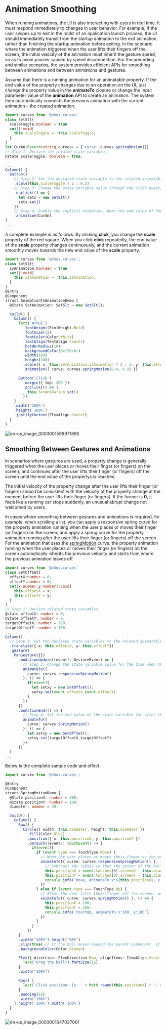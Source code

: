 # Animation Smoothing


When running animations, the UI is also interacting with users in real time. It must respond immediately to changes in user behavior. For example, if the user swipes up to exit in the midst of an application launch process, the UI should immediately transit from the startup animation to the exit animation, rather than finishing the startup animation before exiting. In the scenario where the animation triggered when the user lifts their fingers off the screen, the initial velocity of the animation must inherit the gesture speed, so as to avoid pauses caused by speed disconnection. For the preceding and similar scenarios, the system provides efficient APIs for smoothing between animations and between animations and gestures.

Assume that there is a running animation for an animatable property. If the end value of the property changes due to an operation on the UI, just change the property value in the **animateTo** closure or change the input parameter value of the **animation** API to create an animation. The system then automatically connects the previous animation with the current animation – the created animation.


```ts
import curves from '@ohos.curves'
class SetSlt{
  scaleToggle:boolean = true
  set():void{
    this.scaleToggle = !this.scaleToggle;
  }
}
let CurAn:Record<string,curves> = {'curve':curves.springMotion()}
// Step 1: Declare the related state variable.
@state scaleToggle: boolean = true;

...
Column() {
  Button()
    // Step 2: Set the declared state variable to the related animatable property API.
    .scale(this.scaleToggle ? 1 : 0.5)
    // Step 3: Change the state variable value through the click event, which then changes the property value.
    .onclick(() => {
      let sets = new SetSlt()
      sets.set()
    })
    // Step 4: Enable the implicit animation. When the end value of the animation changes, the system automatically adds the smoothing animation.
    .animation(CurAn)
}
...
```

A complete example is as follows: By clicking **click**, you change the **scale** property of the red square. When you click **click** repeatedly, the end value of the **scale** property changes continuously, and the current animation smoothly moves towards the new end value of the **scale** property.


```ts
import curves from '@ohos.curves';
class SetSlt{
  isAnimation:boolean = true
  set():void{
    this.isAnimation = !this.isAnimation;
  }
}
@Entry
@Component
struct AnimationToAnimationDemo {
  @State SetAnimation: SetSlt = new SetSlt();

  build() {
    Column() {
      Text('ArkUI')
        .fontWeight(FontWeight.Bold)
        .fontSize(12)
        .fontColor(Color.White)
        .textAlign(TextAlign.Center)
        .borderRadius(10)
        .backgroundColor(0xf56c6c)
        .width(100)
        .height(100)
        .scale({ x: this.SetAnimation.isAnimation ? 2 : 1, y: this.SetAnimation.isAnimation ? 2 : 1 })
        .animation({ curve: curves.springMotion(0.4, 0.8) })

      Button('Click')
        .margin({ top: 200 })
        .onClick(() => {
          this.SetAnimation.set()
        })
    }
    .width('100%')
    .height('100%')
    .justifyContent(FlexAlign.Center)
  }
}
```

![en-us_image_0000001599971890](figures/en-us_image_0000001599971890.gif)



## Smoothing Between Gestures and Animations

In scenarios where gestures are used, a property change is generally triggered when the user places or moves their finger (or fingers) on the screen, and continues after the user lifts their finger (or fingers) off the screen until the end value of the propertys is reached.

The initial velocity of the property change after the user lifts their finger (or fingers) should be consistent with the velocity of the property change at the moment before the user lifts their finger (or fingers). If the former is **0**, it feels like a running car stops suddenly, an unusual abrupt change not welcomed by users.

In cases where smoothing between gestures and animations is required, for example, when scrolling a list, you can apply a responsive spring curve for the property animation running when the user places or moves their finger (or fingers) on the screen; and apply a spring curve for the property animation running after the user lifts their finger (or fingers) off the screen. For the animation that uses the [springMotion](../reference/apis/js-apis-curve.md#curvesspringmotion9) curve, the property animation running when the user places or moves their finger (or fingers) on the screen automatically inherits the previous velocity and starts from where the previous animation leaves off.


```ts
import curves from '@ohos.curves'
class SetOffset{
  offsetX:number = 0;
  offsetY:number = 0;
  set(x:number,y:number):void{
    this.offsetX = x;
    this.offsetY = y;
  }
}
// Step 1: Declare related state variables.
@state offsetX: number = 0;
@State offsetY: number = 0;
targetOffsetX: number = 100;
targetOffsetY: number = 100;
...
Column() 
  // Step 2: Set the declared state variables to the related animatable property APIs.
  .translate({ x: this.offsetX, y: this.offsetY})
  .gesture(
    PanGesture({})
      .onActionUpdate((event?: GestureEvent) => {
        // Step 3: Change the state variable value for the time when the user places or moves their finger (or fingers) on the screen and use reponsiveSpringMotion for movement toward the new value.
        animateTo({
          curve: curves.responsiveSpringMotion()
        }, () => {
          if(event){
            let setxy = new SetOffset();
            setxy.set(event.offsetX,event.offsetY)
          }
        })
      })
      .onActionEnd(() => {
        // Step 4: Set the end value of the state variable for after the user lifts their finger (or fingers), and use springMotion for movement toward the new value. The springMotion animation inherits the previous velocity.
        animateTo({
          curve: curves.SpringMotion()
        }, () => {
          let setxy = new SetOffset();
          setxy.set(targetOffsetX,targetOffsetY)
        })
      })
  )
...
```

Below is the complete sample code and effect.


```ts
import curves from '@ohos.curves';

@Entry
@Component
struct SpringMotionDemo {
  @State positionX: number = 100;
  @State positionY: number = 100;
  diameter: number = 50;

  build() {
    Column() {
      Row() {
        Circle({ width: this.diameter, height: this.diameter })
          .fill(Color.Blue)
          .position({ x: this.positionX, y: this.positionY })
          .onTouch((event?: TouchEvent) => {
            if(event){
              if (event.type === TouchType.Move) {
                // When the user places or moves their finger on the screen, use the responsiveSpringMotion curve.
                animateTo({ curve: curves.responsiveSpringMotion() }, () => {
                  // Subtract the radius so that the center of the ball moves to where the finger is placed.
                  this.positionX = event.touches[0].screenX - this.diameter / 2;
                  this.positionY = event.touches[0].screenY - this.diameter / 2;
                  console.info(`move, animateTo x:${this.positionX}, y:${this.positionY}`);
                })
              } else if (event.type === TouchType.Up) {
                // After the user lifts their finger off the screen, use the springMotion curve.
                animateTo({ curve: curves.springMotion() }, () => {
                  this.positionX = 100;
                  this.positionY = 100;
                  console.info(`touchUp, animateTo x:100, y:100`);
                })
              }
            }
          })
      }
      .width("100%").height("80%")
      .clip(true) // If the ball moves beyond the parent component, it is invisible.
      .backgroundColor(Color.Orange)

      Flex({ direction: FlexDirection.Row, alignItems: ItemAlign.Start, justifyContent: FlexAlign.Center }) {
        Text("Drag the ball").fontSize(16)
      }
      .width("100%")

      Row() {
        Text('Click position: [x: ' + Math.round(this.positionX) + ', y:' + Math.round(this.positionY) + ']').fontSize(16)
      }
      .padding(10)
      .width("100%")
    }.height('100%').width('100%')
  }
}
```

![en-us_image_0000001647027001](figures/en-us_image_0000001647027001.gif)
